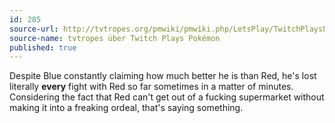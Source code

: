 ```yaml
---
id: 285
source-url: http://tvtropes.org/pmwiki/pmwiki.php/LetsPlay/TwitchPlaysPokemon
source-name: tvtropes über Twitch Plays Pokémon
published: true
---
```


<p>Despite Blue constantly claiming how much better he is than Red, he's lost literally <strong>every</strong> fight with Red so far sometimes in a matter of minutes. Considering the fact that Red can't get out of a fucking supermarket without making it into a freaking ordeal, that's saying something.</p>


